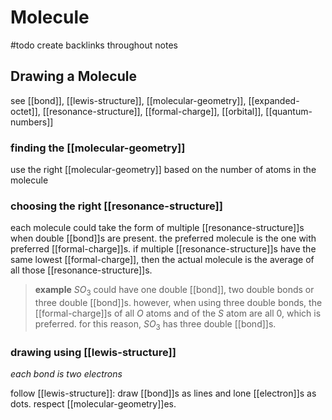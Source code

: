 # Molecule

#todo create backlinks throughout notes

## Drawing a Molecule

see [[bond]], [[lewis-structure]], [[molecular-geometry]], [[expanded-octet]], [[resonance-structure]], [[formal-charge]], [[orbital]], [[quantum-numbers]]

### finding the [[molecular-geometry]]

use the right [[molecular-geometry]] based on the number of atoms in the molecule

### choosing the right [[resonance-structure]]

each molecule could take the form of multiple [[resonance-structure]]s when double [[bond]]s are present. the preferred molecule is the one with preferred [[formal-charge]]s. if multiple [[resonance-structure]]s have the same lowest [[formal-charge]], then the actual molecule is the average of all those [[resonance-structure]]s.

> **example** $SO_3$ could have one double [[bond]], two double bonds or three double [[bond]]s. however, when using three double bonds, the [[formal-charge]]s of all $O$ atoms and of the $S$ atom are all $0$, which is preferred. for this reason, $SO_3$ has three double [[bond]]s.

### drawing using [[lewis-structure]]

_each bond is two electrons_

follow [[lewis-structure]]: draw [[bond]]s as lines and lone [[electron]]s as dots. respect [[molecular-geometry]]es.
